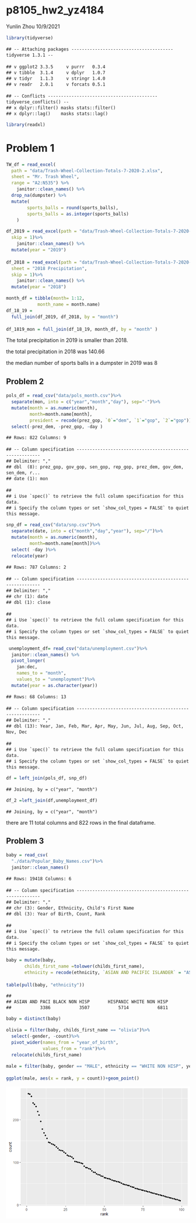 p8105\_hw2\_yz4184
================
Yunlin Zhou
10/9/2021

``` r
library(tidyverse)
```

    ## -- Attaching packages --------------------------------------- tidyverse 1.3.1 --

    ## v ggplot2 3.3.5     v purrr   0.3.4
    ## v tibble  3.1.4     v dplyr   1.0.7
    ## v tidyr   1.1.3     v stringr 1.4.0
    ## v readr   2.0.1     v forcats 0.5.1

    ## -- Conflicts ------------------------------------------ tidyverse_conflicts() --
    ## x dplyr::filter() masks stats::filter()
    ## x dplyr::lag()    masks stats::lag()

``` r
library(readxl)
```

# Problem 1

``` r
TW_df = read_excel(
  path = "data/Trash-Wheel-Collection-Totals-7-2020-2.xlsx",
  sheet = "Mr. Trash Wheel",
  range = "A2:N535") %>% 
    janitor::clean_names() %>% 
  drop_na(dumpster) %>% 
  mutate(
        sports_balls = round(sports_balls),
        sports_balls = as.integer(sports_balls)
    )
```

``` r
df_2019 = read_excel(path = "data/Trash-Wheel-Collection-Totals-7-2020-2.xlsx",sheet = "2019 Precipitation",
  skip = 1)%>% 
    janitor::clean_names() %>% 
  mutate(year = "2019")

df_2018 = read_excel(path = "data/Trash-Wheel-Collection-Totals-7-2020-2.xlsx",
  sheet = "2018 Precipitation",
  skip = 1)%>% 
    janitor::clean_names() %>% 
  mutate(year = "2018")
```

``` r
month_df = tibble(month= 1:12, 
            month_name = month.name)
df_18_19 = 
  full_join(df_2019, df_2018, by = "month")

df_1819_mon = full_join(df_18_19, month_df, by = "month" )
```

The total precipitation in 2019 is smaller than 2018.

the total precipitation in 2018 was 140.66

the median number of sports balls in a dumpster in 2019 was 8

## Problem 2

``` r
pols_df = read_csv("data/pols_month.csv")%>%
  separate(mon, into = c("year","month","day"), sep="-")%>%
  mutate(month = as.numeric(month),
         month=month.name[month],
         president = recode(prez_gop, `0`="dem", `1`="gop", `2`="gop"))%>%
  select(-prez_dem, -prez_gop, -day )
```

    ## Rows: 822 Columns: 9

    ## -- Column specification --------------------------------------------------------
    ## Delimiter: ","
    ## dbl  (8): prez_gop, gov_gop, sen_gop, rep_gop, prez_dem, gov_dem, sen_dem, r...
    ## date (1): mon

    ## 
    ## i Use `spec()` to retrieve the full column specification for this data.
    ## i Specify the column types or set `show_col_types = FALSE` to quiet this message.

``` r
snp_df = read_csv("data/snp.csv")%>%
  separate(date, into = c("month","day","year"), sep="/")%>%
  mutate(month = as.numeric(month),
         month=month.name[month])%>%
  select( -day )%>%
  relocate(year)
```

    ## Rows: 787 Columns: 2

    ## -- Column specification --------------------------------------------------------
    ## Delimiter: ","
    ## chr (1): date
    ## dbl (1): close

    ## 
    ## i Use `spec()` to retrieve the full column specification for this data.
    ## i Specify the column types or set `show_col_types = FALSE` to quiet this message.

``` r
 unemployment_df= read_csv("data/unemployment.csv")%>%
  janitor::clean_names() %>% 
  pivot_longer(
    jan:dec,
    names_to = "month", 
    values_to = "unemployment")%>%
  mutate(year = as.character(year))
```

    ## Rows: 68 Columns: 13

    ## -- Column specification --------------------------------------------------------
    ## Delimiter: ","
    ## dbl (13): Year, Jan, Feb, Mar, Apr, May, Jun, Jul, Aug, Sep, Oct, Nov, Dec

    ## 
    ## i Use `spec()` to retrieve the full column specification for this data.
    ## i Specify the column types or set `show_col_types = FALSE` to quiet this message.

``` r
df = left_join(pols_df, snp_df)
```

    ## Joining, by = c("year", "month")

``` r
df_2 =left_join(df,unemployment_df)
```

    ## Joining, by = c("year", "month")

there are 11 total columns and 822 rows in the final dataframe.

## Problem 3

``` r
baby = read_csv(
  "./data/Popular_Baby_Names.csv")%>%
  janitor::clean_names()
```

    ## Rows: 19418 Columns: 6

    ## -- Column specification --------------------------------------------------------
    ## Delimiter: ","
    ## chr (3): Gender, Ethnicity, Child's First Name
    ## dbl (3): Year of Birth, Count, Rank

    ## 
    ## i Use `spec()` to retrieve the full column specification for this data.
    ## i Specify the column types or set `show_col_types = FALSE` to quiet this message.

``` r
baby = mutate(baby,
       childs_first_name =tolower(childs_first_name),
       ethnicity = recode(ethnicity, `ASIAN AND PACIFIC ISLANDER` = "ASIAN AND PACI", `BLACK NON HISPANIC` = "BLACK NON HISP", `WHITE NON HISPANIC` = "WHITE NON HISP"))

table(pull(baby, "ethnicity"))
```

    ## 
    ## ASIAN AND PACI BLACK NON HISP       HISPANIC WHITE NON HISP 
    ##           3386           3507           5714           6811

``` r
baby = distinct(baby)
```

``` r
olivia = filter(baby, childs_first_name == "olivia")%>%
  select(-gender, -count)%>%
  pivot_wider(names_from = "year_of_birth",
              values_from = "rank")%>%
  relocate(childs_first_name)
```

``` r
male = filter(baby, gender == "MALE", ethnicity == "WHITE NON HISP", year_of_birth == "2016")

ggplot(male, aes(x = rank, y = count))+geom_point()
```

![](p8105_hw2_yz4184_files/figure-gfm/unnamed-chunk-11-1.png)<!-- -->
